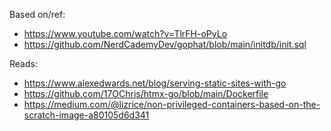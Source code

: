 Based on/ref:

- https://www.youtube.com/watch?v=TlrFH-oPyLo
- https://github.com/NerdCademyDev/gophat/blob/main/initdb/init.sql

Reads:
- https://www.alexedwards.net/blog/serving-static-sites-with-go
- https://github.com/17OChris/htmx-go/blob/main/Dockerfile
- https://medium.com/@lizrice/non-privileged-containers-based-on-the-scratch-image-a80105d6d341
